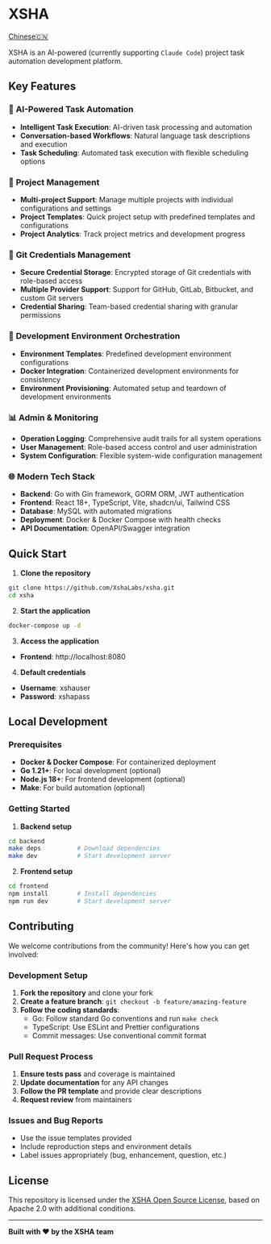 # XSHA

[Chinese🇨🇳](README_CN.md)

XSHA is an AI-powered (currently supporting `Claude Code`) project task automation development platform.

## Key Features

### 🤖 **AI-Powered Task Automation**

- **Intelligent Task Execution**: AI-driven task processing and automation
- **Conversation-based Workflows**: Natural language task descriptions and execution
- **Task Scheduling**: Automated task execution with flexible scheduling options

### 🎯 **Project Management**

- **Multi-project Support**: Manage multiple projects with individual configurations and settings
- **Project Templates**: Quick project setup with predefined templates and configurations
- **Project Analytics**: Track project metrics and development progress

### 🔐 **Git Credentials Management**

- **Secure Credential Storage**: Encrypted storage of Git credentials with role-based access
- **Multiple Provider Support**: Support for GitHub, GitLab, Bitbucket, and custom Git servers
- **Credential Sharing**: Team-based credential sharing with granular permissions

### 🚀 **Development Environment Orchestration**

- **Environment Templates**: Predefined development environment configurations
- **Docker Integration**: Containerized development environments for consistency
- **Environment Provisioning**: Automated setup and teardown of development environments

### 📊 **Admin & Monitoring**

- **Operation Logging**: Comprehensive audit trails for all system operations
- **User Management**: Role-based access control and user administration
- **System Configuration**: Flexible system-wide configuration management

### 🌐 **Modern Tech Stack**

- **Backend**: Go with Gin framework, GORM ORM, JWT authentication
- **Frontend**: React 18+, TypeScript, Vite, shadcn/ui, Tailwind CSS
- **Database**: MySQL with automated migrations
- **Deployment**: Docker & Docker Compose with health checks
- **API Documentation**: OpenAPI/Swagger integration

## Quick Start

1. **Clone the repository**

```bash
git clone https://github.com/XshaLabs/xsha.git
cd xsha
```

2. **Start the application**

```bash
docker-compose up -d
```

3. **Access the application**

- **Frontend**: http://localhost:8080

4. **Default credentials**

- **Username**: xshauser
- **Password**: xshapass

## Local Development

### Prerequisites

- **Docker & Docker Compose**: For containerized deployment
- **Go 1.21+**: For local development (optional)
- **Node.js 18+**: For frontend development (optional)
- **Make**: For build automation (optional)

### Getting Started

1. **Backend setup**

```bash
cd backend
make deps          # Download dependencies
make dev           # Start development server
```

2. **Frontend setup**

```bash
cd frontend
npm install        # Install dependencies
npm run dev        # Start development server
```

## Contributing

We welcome contributions from the community! Here's how you can get involved:

### Development Setup

1. **Fork the repository** and clone your fork
2. **Create a feature branch**: `git checkout -b feature/amazing-feature`
3. **Follow the coding standards**:
   - Go: Follow standard Go conventions and run `make check`
   - TypeScript: Use ESLint and Prettier configurations
   - Commit messages: Use conventional commit format

### Pull Request Process

1. **Ensure tests pass** and coverage is maintained
2. **Update documentation** for any API changes
3. **Follow the PR template** and provide clear descriptions
4. **Request review** from maintainers

### Issues and Bug Reports

- Use the issue templates provided
- Include reproduction steps and environment details
- Label issues appropriately (bug, enhancement, question, etc.)

## License

This repository is licensed under the [XSHA Open Source License](LICENSE), based on Apache 2.0 with additional conditions.

---

**Built with ❤️ by the XSHA team**
